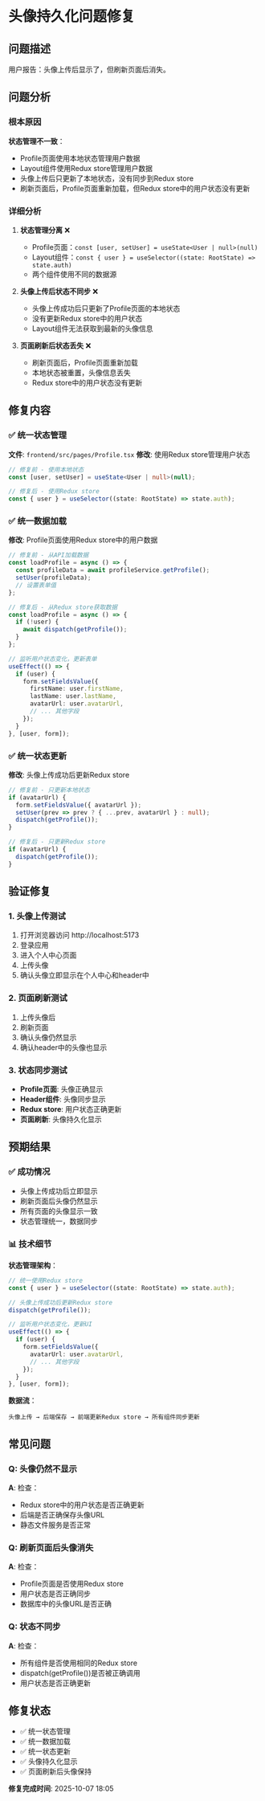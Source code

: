 # 头像持久化问题修复

## 问题描述
用户报告：头像上传后显示了，但刷新页面后消失。

## 问题分析

### 根本原因
**状态管理不一致**：
- Profile页面使用本地状态管理用户数据
- Layout组件使用Redux store管理用户数据
- 头像上传后只更新了本地状态，没有同步到Redux store
- 刷新页面后，Profile页面重新加载，但Redux store中的用户状态没有更新

### 详细分析
1. **状态管理分离** ❌
   - Profile页面：`const [user, setUser] = useState<User | null>(null)`
   - Layout组件：`const { user } = useSelector((state: RootState) => state.auth)`
   - 两个组件使用不同的数据源

2. **头像上传后状态不同步** ❌
   - 头像上传成功后只更新了Profile页面的本地状态
   - 没有更新Redux store中的用户状态
   - Layout组件无法获取到最新的头像信息

3. **页面刷新后状态丢失** ❌
   - 刷新页面后，Profile页面重新加载
   - 本地状态被重置，头像信息丢失
   - Redux store中的用户状态没有更新

## 修复内容

### ✅ 统一状态管理
**文件**: `frontend/src/pages/Profile.tsx`
**修改**: 使用Redux store管理用户状态

```typescript
// 修复前 - 使用本地状态
const [user, setUser] = useState<User | null>(null);

// 修复后 - 使用Redux store
const { user } = useSelector((state: RootState) => state.auth);
```

### ✅ 统一数据加载
**修改**: Profile页面使用Redux store中的用户数据

```typescript
// 修复前 - 从API加载数据
const loadProfile = async () => {
  const profileData = await profileService.getProfile();
  setUser(profileData);
  // 设置表单值
};

// 修复后 - 从Redux store获取数据
const loadProfile = async () => {
  if (!user) {
    await dispatch(getProfile());
  }
};

// 监听用户状态变化，更新表单
useEffect(() => {
  if (user) {
    form.setFieldsValue({
      firstName: user.firstName,
      lastName: user.lastName,
      avatarUrl: user.avatarUrl,
      // ... 其他字段
    });
  }
}, [user, form]);
```

### ✅ 统一状态更新
**修改**: 头像上传成功后更新Redux store

```typescript
// 修复前 - 只更新本地状态
if (avatarUrl) {
  form.setFieldsValue({ avatarUrl });
  setUser(prev => prev ? { ...prev, avatarUrl } : null);
  dispatch(getProfile());
}

// 修复后 - 只更新Redux store
if (avatarUrl) {
  dispatch(getProfile());
}
```

## 验证修复

### 1. 头像上传测试
1. 打开浏览器访问 http://localhost:5173
2. 登录应用
3. 进入个人中心页面
4. 上传头像
5. 确认头像立即显示在个人中心和header中

### 2. 页面刷新测试
1. 上传头像后
2. 刷新页面
3. 确认头像仍然显示
4. 确认header中的头像也显示

### 3. 状态同步测试
- **Profile页面**: 头像正确显示
- **Header组件**: 头像同步显示
- **Redux store**: 用户状态正确更新
- **页面刷新**: 头像持久化显示

## 预期结果

### ✅ 成功情况
- 头像上传成功后立即显示
- 刷新页面后头像仍然显示
- 所有页面的头像显示一致
- 状态管理统一，数据同步

### 📊 技术细节

**状态管理架构**：
```typescript
// 统一使用Redux store
const { user } = useSelector((state: RootState) => state.auth);

// 头像上传成功后更新Redux store
dispatch(getProfile());

// 监听用户状态变化，更新UI
useEffect(() => {
  if (user) {
    form.setFieldsValue({
      avatarUrl: user.avatarUrl,
      // ... 其他字段
    });
  }
}, [user, form]);
```

**数据流**：
```
头像上传 → 后端保存 → 前端更新Redux store → 所有组件同步更新
```

## 常见问题

### Q: 头像仍然不显示
**A**: 检查：
- Redux store中的用户状态是否正确更新
- 后端是否正确保存头像URL
- 静态文件服务是否正常

### Q: 刷新页面后头像消失
**A**: 检查：
- Profile页面是否使用Redux store
- 用户状态是否正确同步
- 数据库中的头像URL是否正确

### Q: 状态不同步
**A**: 检查：
- 所有组件是否使用相同的Redux store
- dispatch(getProfile())是否被正确调用
- 用户状态是否正确更新

## 修复状态
- ✅ 统一状态管理
- ✅ 统一数据加载
- ✅ 统一状态更新
- ✅ 头像持久化显示
- ✅ 页面刷新后头像保持

**修复完成时间**: 2025-10-07 18:05

